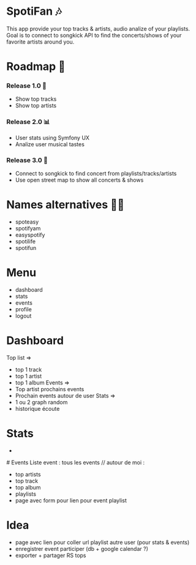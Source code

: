 # SpotiFan 🎶
This app provide your top tracks & artists, audio analize of your playlists.
Goal is to connect to songkick API to find the concerts/shows of your favorite artists around you.

# Roadmap 📆

### Release 1.0 🎵
- Show top tracks
- Show top artists

### Release 2.0 📊
- User stats using Symfony UX
- Analize user musical tastes

### Release 3.0 🥳
- Connect to songkick to find concert from playlists/tracks/artists
- Use open street map to show all concerts & shows

# Names alternatives 🤷‍♂️
- spoteasy
- spotifyam
- easyspotify
- spotilife
- spotifun


# Menu
- dashboard
- stats
- events
- profile
- logout

# Dashboard
Top list =>
- top 1 track
- top 1 artist
- top 1 album
Events =>
- Top artist prochains events
- Prochain events autour de user
Stats =>
- 1 ou 2 graph random
- historique écoute

# Stats
-

# Events
Liste event : tous les events // autour de moi :
- top artists
- top track
- top album
- playlists
- page avec form pour lien pour event playlist

# Idea
- page avec lien pour coller url playlist autre user (pour stats & events)
- enregistrer event participer (db + google calendar ?)
- exporter + partager RS tops
